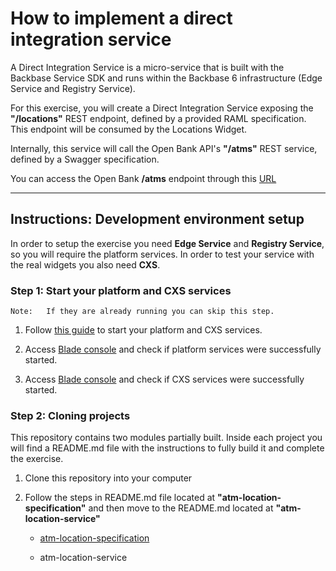 # How to implement a direct integration service

A Direct Integration Service is a micro-service that is built with the Backbase Service SDK and runs within the Backbase 6 infrastructure (Edge Service and Registry Service).

For this exercise, you will create a Direct Integration Service exposing the **"/locations"** REST endpoint, defined by a provided RAML specification. This endpoint will be consumed by the Locations Widget.

Internally, this service will call the Open Bank API's **"/atms"** REST service, defined by a Swagger specification.

You can access the Open Bank **/atms** endpoint through this [URL](https://api.hsbc.com/open-banking/v2.1/atms)

---

## Instructions: Development environment setup
In order to setup the exercise you need **Edge Service** and **Registry Service**, so you will require the platform services.
In order to test your service with the real widgets you also need **CXS**.

### Step 1: Start your platform and CXS services

	Note: 	If they are already running you can skip this step. 

1. Follow [this guide](https://bitbucket.org/backbase/cxs-wc2-setup) to start your platform and CXS services.

1. Access [Blade console](http://localhost:8080) and check if platform services were successfully started.

1. Access [Blade console](http://localhost:9080) and check if CXS services were successfully started.

### Step 2: Cloning projects

This repository contains two modules partially built. Inside each project you will find a README.md file with the instructions to fully build it and complete the exercise.

1. Clone this repository into your computer

1. Follow the steps in README.md file located at **"atm-location-specification"** and then move to the README.md located at **"atm-location-service"**

	*  [atm-location-specification](atm-location-specification/README.md)
	
	*  atm-location-service